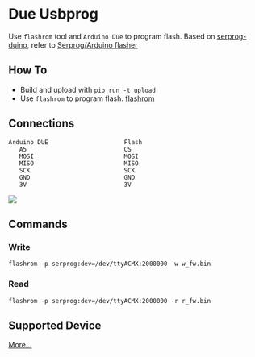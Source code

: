 # Due Usbprog

Use `flashrom` tool and `Arduino Due` to program flash. Based on [serprog-duino](https://gitorious.org/gnutoo-personal-arduino-projects/serprog-duino/source/8856a3ad962b16383ace64d6d977bae34c56af0b:), refer to [Serprog/Arduino flasher](http://www.flashrom.org/Serprog/Arduino_flasher)

## How To

+ Build and upload with `pio run -t upload`
+ Use `flashrom` to program flash. [flashrom](http://flashrom)

## Connections

	Arduino DUE						Flash
	   A5							CS
	   MOSI						 	MOSI
	   MISO							MISO
	   SCK 						  	SCK
	   GND 							GND
	   3V 							3V

![](img/hardware-connection.png)

## Commands

### Write

	flashrom -p serprog:dev=/dev/ttyACMX:2000000 -w w_fw.bin

### Read
	
	flashrom -p serprog:dev=/dev/ttyACMX:2000000 -r r_fw.bin


## Supported Device

[More...](http://www.flashrom.org/Supported_hardware#Supported_flash_chips)